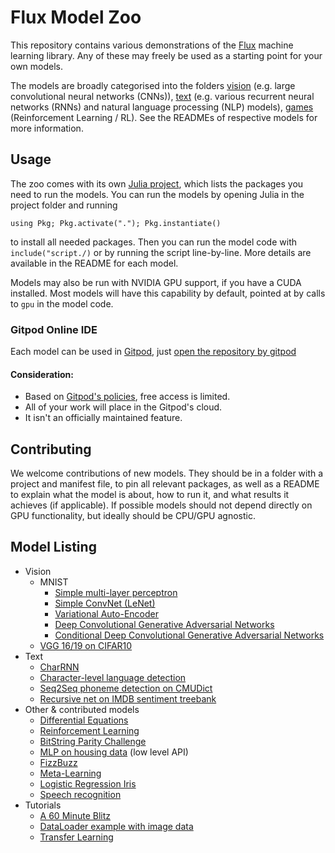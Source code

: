 # Flux Model Zoo

This repository contains various demonstrations of the [Flux](http://fluxml.github.io/) machine learning library. Any of these may freely be used as a starting point for your own models.

The models are broadly categorised into the folders [vision](/vision) (e.g. large convolutional neural networks (CNNs)), [text](/text) (e.g. various recurrent neural networks (RNNs) and natural language processing (NLP) models), [games](/contrib/games) (Reinforcement Learning / RL). See the READMEs of respective models for more information.

## Usage

The zoo comes with its own [Julia project](https://julialang.github.io/Pkg//latest/#Using-someone-else's-project-1), which lists the packages you need to run the models. You can run the models by opening Julia in the project folder and running

```
using Pkg; Pkg.activate("."); Pkg.instantiate()
```

to install all needed packages. Then you can run the model code with `include("script./)` or by running the script line-by-line. More details are available in the README for each model.

Models may also be run with NVIDIA GPU support, if you have a CUDA installed. Most models will have this capability by default, pointed at by calls to `gpu` in the model code.

### Gitpod Online IDE

Each model can be used in [Gitpod](https://www.gitpod.io/), just [open the repository by gitpod](https://gitpod.io/#https://github.com/FluxML/model-zoo)

#### Consideration:

* Based on [Gitpod's policies](https://www.gitpod.io/pricing/), free access is limited.
* All of your work will place in the Gitpod's cloud.
* It isn't an officially maintained feature.

## Contributing

We welcome contributions of new models. They should be in a folder with a project and manifest file, to pin all relevant packages, as well as a README to explain what the model is about, how to run it, and what results it achieves (if applicable). If possible models should not depend directly on GPU functionality, but ideally should be CPU/GPU agnostic.

## Model Listing

* Vision
  * MNIST
    * [Simple multi-layer perceptron](vision/mlp_mnist/)
    * [Simple ConvNet (LeNet)](vision/conv_mnist/)
    * [Variational Auto-Encoder](vision/vae_mnist/)
    * [Deep Convolutional Generative Adversarial Networks](vision/dcgan_mnist/)
    * [Conditional Deep Convolutional Generative Adversarial Networks](vision/cdcgan_mnist/)
  * [VGG 16/19 on CIFAR10](vision/vgg_cifar10)
* Text
  * [CharRNN](text/char-rnn)
  * [Character-level language detection](text/lang-detection)
  * [Seq2Seq phoneme detection on CMUDict](text/phonemes)
  * [Recursive net on IMDB sentiment treebank](text/treebank)
* Other & contributed models
  * [Differential Equations](https://diffeqflux.sciml.ai/dev)
  * [Reinforcement Learning](https://github.com/JuliaReinforcementLearning/ReinforcementLearningZoo.jl)
  * [BitString Parity Challenge](other/bitstring-parity)
  * [MLP on housing data](other/housing/) (low level API)
  * [FizzBuzz](other/fizzbuzz/)
  * [Meta-Learning](contrib/meta-learning/MetaLearning/)
  * [Logistic Regression Iris](other/iris/)
  * [Speech recognition](contrib/audio/speech-blstm)
* Tutorials
  * [A 60 Minute Blitz](tutorials/60-minute-blitz/)
  * [DataLoader example with image data](tutorials/dataloader)
  * [Transfer Learning](tutorials/transfer_learning/)
